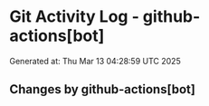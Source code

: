 # Git Activity Log - github-actions[bot]
Generated at: Thu Mar 13 04:28:59 UTC 2025
## Changes by github-actions[bot]
```diff
```
